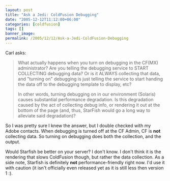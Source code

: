 ```yaml
---
layout: post
title: "Ask a Jedi: ColdFusion Debugging"
date: "2005-12-12T11:12:00+06:00"
categories: [coldfusion]
tags: []
banner_image: 
permalink: /2005/12/12/Ask-a-Jedi-ColdFusion-Debugging
---
```


Carl asks:

<blockquote>
What actually happens when you turn on debugging in the CF(MX) administrator? Are you telling the debugging service to START COLLECTING debugging data? Or is it ALWAYS collecting that data, and "turning on" debugging is just telling the service to start handing the data off to the debugging template  to display, etc?

In other words, turning debugging on in our environment (Solaris) causes substantial performance degradation. Is this degradation caused by the act of collecting debug info, or rendering it out at the bottom of the page (and, thus, StarFish would go a long way to alleviate said degradation)?
</blockquote>

So I was pretty sure I knew the answer, but I double checked with my Adobe contacts. When debugging is turned off at the CF Admin, CF is <b>not</b> collecting data. So turning on debugging does both the collection, and the output.

Would Starfish be better on your server? I don't know. I don't think it is the rendering that slows ColdFusion though, but rather the data collection. As a side note, Starfish is definitely <b>not</b> performance-friendly right now. I'd use it with caution (it isn't officially even released yet as it is still less then version 1 :).